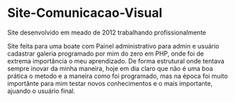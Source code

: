 # Site-Comunicacao-Visual
Site desenvolvido em meado de 2012 trabalhando profissionalmente

Site feita para uma boate com Painel administrativo para admin e usuário cadastrar galeria programado por mim do zero em PHP, onde foi de extrema importância o meu aprendizado. De forma estrutural onde tentava sempre inovar da minha maneira, hoje em dia claro que não é uma boa prática o metodo e a maneira como foi programado, mas na época foi muito importânte para mim testar novos conhecimentos e o mais importante, ajuando o usuário final.

